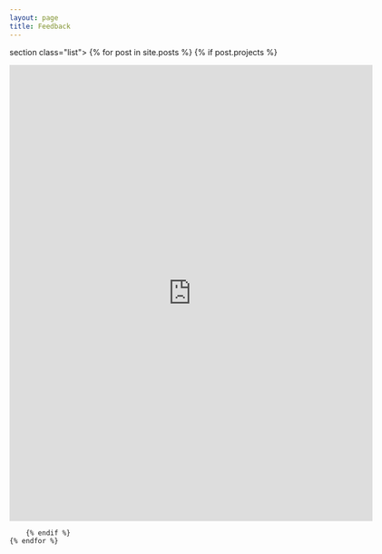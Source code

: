 ```yaml
---
layout: page
title: Feedback
---
```


section class="list">
    {% for post in site.posts %}
        {% if post.projects %}
                    <div class="item ">
            <a class="url" href="https://jayesherlocked.github.io/2019/12/09/website-code/">
                <iframe src="https://docs.google.com/forms/d/e/1FAIpQLScDY5FtZ6LuGJqVHRCP78lL0NzILtNPIdWpP2iAzZMxr-KeAw/viewform?embedded=true" width="640" height="805" frameborder="0" marginheight="0" marginwidth="0">Loading…</iframe>
    </a>
      </div>

        {% endif %}
    {% endfor %}
</section>        
               
        
              
   
